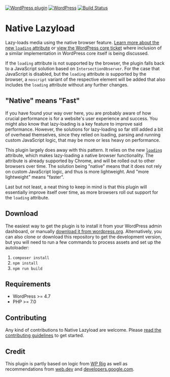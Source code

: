 [![WordPress plugin](https://img.shields.io/wordpress/plugin/v/native-lazyload.svg?maxAge=2592000)](https://wordpress.org/plugins/native-lazyload/)
[![WordPress](https://img.shields.io/wordpress/v/native-lazyload.svg?maxAge=2592000)](https://wordpress.org/plugins/native-lazyload/)
[![Build Status](https://api.travis-ci.org/GoogleChromeLabs/wp-native-lazyload.png?branch=master)](https://travis-ci.org/GoogleChromeLabs/wp-native-lazyload)

# Native Lazyload

Lazy-loads media using the native browser feature. [Learn more about the new `loading` attribute](https://web.dev/native-lazy-loading) or [view the WordPress core ticket](https://core.trac.wordpress.org/ticket/44427) where inclusion of a similar implementation in WordPress core itself is being discussed.

If the `loading` attribute is not supported by the browser, the plugin falls back to a JavaScript solution based on `IntersectionObserver`. For the case that JavaScript is disabled, but the `loading` attribute _is_ supported by the browser, a `noscript` variant of the respective element will be added that also includes the `loading` attribute without any further changes.

## "Native" means "Fast"

If you have found your way over here, you are probably aware of how crucial performance is for a website's user experience and success. You might also know that lazy-loading is a key feature to improve said performance. However, the solutions for lazy-loading so far still added a bit of overhead themselves, since they relied on loading, parsing and running custom JavaScript logic, that may be more or less heavy on performance.

This plugin largely does away with this pattern. It relies on the new [`loading`](https://github.com/whatwg/html/pull/3752) attribute, which makes lazy-loading a native browser functionality. The attribute is already supported by Chrome, and will be rolled out to other browsers over time. The solution being "native" means that it does not rely on custom JavaScript logic, and thus is more lightweight. And "more lightweight" means "faster".

Last but not least, a neat thing to keep in mind is that this plugin will essentially improve itself over time, as more browsers roll out support for the `loading` attribute.

## Download

The easiest way to get the plugin is to install it from your WordPress admin dashboard, or manually [download it from wordpress.org](https://wordpress.org/plugins/native-lazyload). Alternatively, you can also clone or download this repository to get the development version, but you will need to run a few commands to process assets and set up the autoloader:

1. `composer install`
2. `npm install`
3. `npm run build`

## Requirements

* WordPress >= 4.7
* PHP >= 7.0

## Contributing

Any kind of contributions to Native Lazyload are welcome. Please [read the contributing guidelines](https://github.com/GoogleChromeLabs/wp-native-lazyload/blob/master/CONTRIBUTING.md) to get started.

## Credit

This plugin is partly based on logic from [WP Rig](https://github.com/wprig/wprig/blob/v2.0/inc/Lazyload/Component.php) as well as recommendations from [web.dev](https://web.dev/native-lazy-loading) and [developers.google.com](https://developers.google.com/web/fundamentals/performance/lazy-loading-guidance/images-and-video/).
